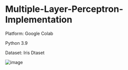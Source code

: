 # Multiple-Layer-Perceptron-Implementation

Platform: Google Colab

Python 3.9

Dataset: Iris Dtaset

![image](https://user-images.githubusercontent.com/64201871/153708725-1da31c1a-17fc-4547-a211-fc3e3a912efb.png)
